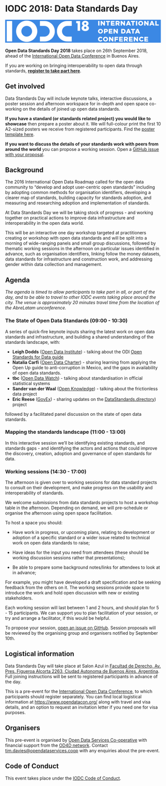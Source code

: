 # IODC 2018: Data Standards Day

![International Open Data Conference 2018](assets/iodc18-logo-en-blue.png)

**Open Data Standards Day 2018** takes place on 26th September 2018, ahead of the [International Open Data Conference](http://www.opendatacon.org) in Buenos Aires.

If you are working on bringing interoperability to open data through standards, **[register to take part here](https://www.eventbrite.ca/e/iodc-2018-data-standards-day-tickets-47301352619)**. 

## Get involved

Data Standards Day will include keynote talks, interactive discussions, a poster session and afternoon workspace for in-depth and open space co-working on the details of joined up open data standards. 

**If you have a standard (or standards related project) you would like to showcase** then prepare a poster about it. We will full-colour print the first 10 A2-sized posters we receive from registered participants. Find the [poster template here](https://docs.google.com/presentation/d/1WFSq1_n5DNxHXiA2ZOcBbYKMUmnGLIAREmJNYaX27s0/copy).

**If you want to discuss the details of your standards work with peers from around the world** you can propose a working session. Open a [GitHub issue with your proposal](https://github.com/OpenDataServices/iodc-data-standards-day-2018/issues/new?title=Working%20Session%20Proposal:%20[Add%20title%20here]).

## Background

The 2016 International Open Data Roadmap called for the open data community to “develop and adopt user-centric open standards” including by adopting common methods for organisation identifiers, developing a clearer map of standards, building capacity for standards adoption, and measuring and researching adoption and implementation of standards. 

At Data Standards Day we will be taking stock of progress - and working together on practical actions to improve data infrastructure and interoperability in the open data world.

This will be an interactive one day workshop targeted at practitioners creating or workshop with open data standards and will be split into a morning of wide-ranging panels and small group discussions, followed by thematic working sessions in the afternoon on particular issues identified in advance, such as organisation identifiers, linking follow the money datasets, data standards for infrastructure and construction work, and addressing gender within data collection and management. 

## Agenda

*The agenda is timed to allow participants to take part in all, or part of the day, and to be able to travel to other IODC events taking place around the city. The venue is approximately 20 minutes travel time from the location of the AbreLatam unconference.*

### The State of Open Data Standards (09:00 - 10:30)

A series of quick-fire keynote inputs sharing the latest work on open data standards and infrastructure, and building a shared understanding of the standards landscape, with:

* **Leigh Dodds** ([Open Data Institute](http://www.theodi.org)) - talking about the ODI [Open Standards for Data guide](http://standards.theodi.org)
* **Natalia Carfi** ([Open Data Charter](http://www.opendatacharter.org)) - sharing learning from applying the Open Up guide to anti-corruption in Mexico, and the gaps in availability of open data standards.
* **tbc** ([Open Data Watch](http://www.opendatawatch.com)) - talking about standardisation in official statistical systems
* **Sander van der Waal** ([Open Knowledge](http://www.okfn.org)) - talking about the frictionless data project
* **Eric Reese** ([GovEx](https://govex.jhu.edu/)) - sharing updates on the [DataStandards.directory](http://DataStandards.directory)) project

followed by a facilitated panel discussion on the state of open data standards. 

### Mapping the standards landscape (11:00 - 13:00)

In this interactive session we’ll be identifying existing standards, and standards gaps - and identifying the actors and actions that could improve the discovery, creation, adoption and governance of open standards for data.

### Working sessions (14:30 - 17:00)

The afternoon is given over to working sessions for data standard projects to consult on their development, and make progress on the usability and interoperability of standards.

We welcome submissions from data standards projects to host a workshop table in the afternoon. Depending on demand, we will pre-schedule or organise the afternoon using open space facilitation. 

To host a space you should:

* Have work in progress, or upcoming plans, relating to development or adoption of a specific standard or a wider issue related to technical work on open data standards to raise;

* Have ideas for the input you need from attendees (these should be working discussion sessions rather that presentations);

* Be able to prepare some background notes/links for attendees to look at in advance;

For example, you might have developed a draft specification and be seeking feedback from the others on it. The working sessions provide space to introduce the work and hold open discussion with new or existing stakeholders. 

Each working session will last between 1 and 2 hours, and should plan for 5 - 15 participants. We can support you to plan facilitation of your session, or try and arrange a facilitator, if this would be helpful. 

To propose your session, [open an issue on GitHub](https://github.com/OpenDataServices/iodc-data-standards-day-2018/issues/new?title=Working%20Session%20Proposal:%20[Add%20title%20here]). Session proposals will be reviewed by the organising group and organisers notified by September 10th. 

## Logistical information

Data Standards Day will take place at Salon Azul in [Facultad de Derecho, Av. Pres. Figueroa Alcorta 2263, Ciudad Autonoma de Buenos Aires, Argentina](https://goo.gl/maps/PCoGy2Gk2tk). Full joining instructions will be sent to registered participants in advance of the day. 

This is a pre-event for the [International Open Data Conference](https://www.opendatacon.org/#/), to which participants should register separately. You can find local logistical information at https://www.opendatacon.org/ along with travel and visa details, and an option to request an invitation letter if you need one for visa purposes.

## Organisers

This pre-event is organised by [Open Data Services Co-operative](http://www.opendataservices.coop) with financial support from the [OD4D network](http://www.od4d.net). Contact tim.davies@opendataservices.coop with any enquiries about the pre-event. 

## Code of Conduct

This event takes place under the [IODC Code of Conduct](https://www.opendatacon.org/#/conduct). 


